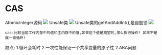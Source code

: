 # CAS
AtomicInteger源码
![](.cas小结_images/AtomicInteger源码.png)
Unsafe类
![](.cas小结_images/Unsafe类.png)
Unsafe类的getAndAddInt(),是自旋锁
![](.cas小结_images/自旋锁.png)

```
cas:比较当前工作内存中的值和主内存中的值,如果这个值是期望的,那么执行操作! 如果不是就一直循环!
```
缺点:
1.循环会耗时
2.一次性能保证一个共享变量的原子性
2.ABA问题

